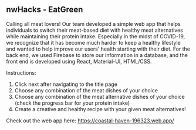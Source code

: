 ## nwHacks - EatGreen ##

Calling all meat lovers! Our team developed a simple web app that helps individuals to switch their meat-based diet with healthy meat alternatives while maintaining their protein intake. Especially in the midst of COVID-19, we recognize that it has become much harder to keep a healthy lifestyle and wanted to help improve our users' health starting with their diet. For the back end, we used Firebase to store our information in a database, and the front end is developed using React, Material-UI, HTML/CSS.

Instructions:
1. Click next after navigating to the title page
2. Choose any combination of the meat dishes of your choice
3. Choose any combination of the meat alternative dishes of your choice (check the progress bar for your protein intake)
4. Create a creative and healthy recipe with your given meat alternatives!

Check out the web app here: https://coastal-haven-196323.web.app/

